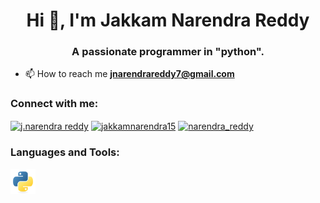 <h1 align="center">Hi 👋, I'm Jakkam Narendra Reddy</h1>
<h3 align="center">A passionate programmer in "python".</h3>

- 📫 How to reach me **jnarendrareddy7@gmail.com**

<h3 align="left">Connect with me:</h3>
<p align="left">
<a href="https://www.linkedin.com/in/j-narendra-reddy-22a849297" target="blank"><img align="center" src="https://raw.githubusercontent.com/rahuldkjain/github-profile-readme-generator/master/src/images/icons/Social/linked-in-alt.svg" alt="j.narendra reddy" height="30" width="40" /></a>
<a href="https://www.hackerrank.com/jakkamnarendra15" target="blank"><img align="center" src="https://raw.githubusercontent.com/rahuldkjain/github-profile-readme-generator/master/src/images/icons/Social/hackerrank.svg" alt="jakkamnarendra15" height="30" width="40" /></a>
<a href="https://www.leetcode.com/NarendraReddy_015" target="blank"><img align="center" src="https://raw.githubusercontent.com/rahuldkjain/github-profile-readme-generator/master/src/images/icons/Social/leet-code.svg" alt="narendra_reddy" height="30" width="40" /></a>
</p>

<h3 align="left">Languages and Tools:</h3>
<p align="left"> <a href="https://www.python.org" target="_blank" rel="noreferrer"> <img src="https://raw.githubusercontent.com/devicons/devicon/master/icons/python/python-original.svg" alt="python" width="40" height="40"/> </a> </p>
